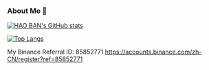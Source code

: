 ### About Me 👋

[![HAO BAN's GitHub stats](https://github-readme-stats.vercel.app/api?username=banhao&show_icons=true&theme=tokyonight)](https://github.com/banhao/github-readme-stats)

[![Top Langs](https://github-readme-stats.vercel.app/api/top-langs/?username=banhao&layout=compact)](https://github.com/banhao/github-readme-stats)

<!--
**banhao/banhao** is a ✨ _special_ ✨ repository because its `README.md` (this file) appears on your GitHub profile.

Here are some ideas to get you started:

- 🔭 I’m currently working on ...
- 🌱 I’m currently learning ...
- 👯 I’m looking to collaborate on ...
- 🤔 I’m looking for help with ...
- 💬 Ask me about ...
- 📫 How to reach me: ...
- 😄 Pronouns: ...
- ⚡ Fun fact: ...
-->

My Binance Referral ID: 85852771  https://accounts.binance.com/zh-CN/register?ref=85852771
